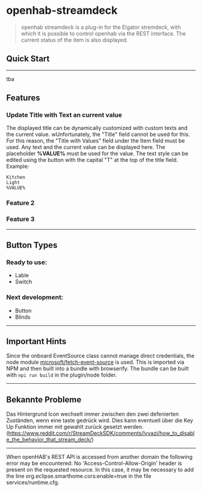 # openhab-streamdeck

> openhab streamdeck is a plug-in for the Elgator stremdeck, with which it is possible to control  openhab via the REST interface.
> The current status of the item is also displayed.

## Quick Start
---
tba

## Features

###  Update Title with Text an current value
The displayed title can be dynamically customized with custom texts and the current value.  wUnfortunately, the "Title" field cannot be used for this. For this reason, the "Title with Values" field under the Item field must be used. Any text and the current value can be displayed here. The placeholder **%VALUE%** must be used for the value. The text style can be edited using the button with the capital "T" at the top of the title field. Example:
```
Kitchen
Light
%VALUE%
```

### Feature 2

### Feature 3

---

## Button Types

### Ready to use:
- Lable
- Switch


### Next development:
- Button
- Blinds

---

## Important Hints

Since the onboard EventSource class cannot manage direct credentials, the node module [microsoft/fetch-event-source](https://github.com/Azure/fetch-event-source) is used. This is imported via NPM and then built into a bundle with browserify. 
The bundle can be built with ``npi run build`` in the plugin/node folder.

---

## Bekannte Probleme

Das Hintergrund Icon wechselt immer zwischen den zwei defenierten Zuständen, wenn eine taste gedrück wird. Dies kann eventuell über die Key Up Funktion immer mit gewahlt zurück gesetzt werden. (https://www.reddit.com/r/StreamDeckSDK/comments/lvvazi/how_to_disable_the_behavior_that_stream_deck/)

---
When openHAB's REST API is accessed from another domain the following error may be encountered: No 'Access-Control-Allow-Origin' header is present on the requested resource. In this case, it may be necessary to add the line org.eclipse.smarthome.cors:enable=true in the file services/runtime.cfg.